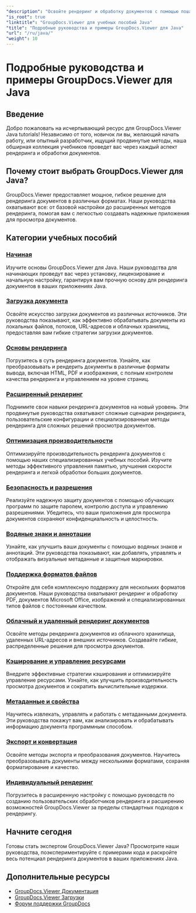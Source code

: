 ```yaml
---
"description": "Освойте рендеринг и обработку документов с помощью пошаговых руководств GroupDocs.Viewer Java. Изучите методы эффективного просмотра документов в различных форматах."
"is_root": true
"linktitle": "GroupDocs.Viewer для учебных пособий Java"
"title": "Подробные руководства и примеры GroupDocs.Viewer для Java"
"url": "/ru/java/"
"weight": 10
---
```


# Подробные руководства и примеры GroupDocs.Viewer для Java

## Введение
Добро пожаловать на исчерпывающий ресурс для GroupDocs.Viewer Java tutorials! Независимо от того, новичок ли вы, желающий начать работу, или опытный разработчик, ищущий продвинутые методы, наша обширная коллекция учебников проведет вас через каждый аспект рендеринга и обработки документов.

## Почему стоит выбрать GroupDocs.Viewer для Java?
GroupDocs.Viewer предоставляет мощное, гибкое решение для рендеринга документов в различных форматах. Наши руководства охватывают все: от базовой настройки до расширенных методов рендеринга, помогая вам с легкостью создавать надежные приложения для просмотра документов.

## Категории учебных пособий

### [Начиная](./getting-started/)
Изучите основы GroupDocs.Viewer для Java. Наши руководства для начинающих проведут вас через установку, лицензирование и начальную настройку, гарантируя вам прочную основу для рендеринга документов в ваших приложениях Java.

### [Загрузка документа](./document-loading/)
Освойте искусство загрузки документов из различных источников. Эти руководства показывают, как эффективно обрабатывать документы из локальных файлов, потоков, URL-адресов и облачных хранилищ, предоставляя вам гибкие стратегии загрузки документов.

### [Основы рендеринга](./rendering-basics/)
Погрузитесь в суть рендеринга документов. Узнайте, как преобразовывать и рендерить документы в различные форматы вывода, включая HTML, PDF и изображения, с полным контролем качества рендеринга и управлением на уровне страниц.

### [Расширенный рендеринг](./advanced-rendering/)
Поднимите свои навыки рендеринга документов на новый уровень. Эти продвинутые руководства охватывают сложные сценарии рендеринга, пользовательские конфигурации и специализированные методы рендеринга для сложных решений просмотра документов.

### [Оптимизация производительности](./performance-optimization/)
Оптимизируйте производительность рендеринга документов с помощью наших специализированных учебных пособий. Изучите методы эффективного управления памятью, улучшения скорости рендеринга и легкой обработки больших документов.

### [Безопасность и разрешения](./security-permissions/)
Реализуйте надежную защиту документов с помощью обучающих программ по защите паролем, контролю доступа и управлению разрешениями. Убедитесь, что ваши приложения для просмотра документов сохраняют конфиденциальность и целостность.

### [Водяные знаки и аннотации](./watermarks-annotations/)
Узнайте, как улучшить ваши документы с помощью водяных знаков и аннотаций. Эти руководства показывают, как добавлять, управлять и отображать визуальные метаданные и защитные маркировки.

### [Поддержка форматов файлов](./file-formats-support/)
Откройте для себя комплексную поддержку для нескольких форматов документов. Наши руководства охватывают рендеринг и обработку PDF, документов Microsoft Office, изображений и специализированных типов файлов с постоянным качеством.

### [Облачный и удаленный рендеринг документов](./cloud-remote-document-rendering/)
Освойте методы рендеринга документов из облачного хранилища, удаленных URL-адресов и внешних источников. Создавайте гибкие, распределенные решения для просмотра документов.

### [Кэширование и управление ресурсами](./caching-resource-management/)
Внедрите эффективные стратегии кэширования и оптимизируйте управление ресурсами. Узнайте, как улучшить производительность просмотра документов и сократить вычислительные издержки.

### [Метаданные и свойства](./metadata-properties/)
Научитесь извлекать, управлять и работать с метаданными документа. Эти руководства покажут вам, как анализировать и обрабатывать информацию документа программным способом.

### [Экспорт и конвертация](./export-conversion/)
Освойте методы экспорта и преобразования документов. Научитесь преобразовывать документы между несколькими форматами, сохраняя форматирование и качество.

### [Индивидуальный рендеринг](./custom-rendering/)
Погрузитесь в расширенную настройку с помощью руководств по созданию пользовательских обработчиков рендеринга и расширению возможностей GroupDocs.Viewer за пределы стандартных подходов к рендерингу.

## Начните сегодня
Готовы стать экспертом GroupDocs.Viewer Java? Просмотрите наши руководства, поэкспериментируйте с примерами кода и раскройте весь потенциал рендеринга документов в ваших приложениях Java.

## Дополнительные ресурсы
- [GroupDocs.Viewer Документация](https://reference.groupdocs.com/viewer/java/)
- [GroupDocs.Viewer Загрузки](https://downloads.groupdocs.com/viewer/java)
- [Форум поддержки GroupDocs](https://forum.groupdocs.com/c/viewer/)